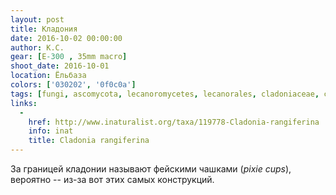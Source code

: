 ```yaml
---
layout: post
title: Кладония
date: 2016-10-02 00:00:00
author: К.С.
gear: [E-300 , 35mm macro]
shoot_date: 2016-10-01
location: Ёльбаза
colors: ['030202', '0f0c0a']
tags: [fungi, ascomycota, lecanoromycetes, lecanorales, cladoniaceae, cladonia, rangiferina, cladonia rangiferina abbayesii]
links:
  -
    href: http://www.inaturalist.org/taxa/119778-Cladonia-rangiferina
    info: inat
    title: Cladonia rangiferina
---
```


За границей кладонии называют фейскими чашками (_pixie cups_), вероятно -- из-за вот этих самых конструкций.
